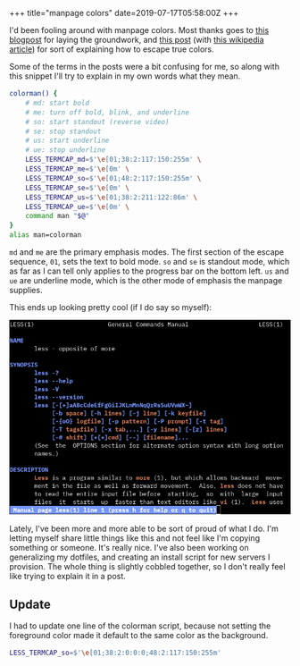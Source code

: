 +++
title="manpage colors"
date=2019-07-17T05:58:00Z
+++

I'd been fooling around with manpage colors. Most thanks goes to [this
blogpost](https://boredzo.org/blog/archives/2016-08-15/colorized-man-pages-understood-and-customized)
for laying the groundwork, and [this post](https://gist.github.com/XVilka/8346728) (with [this
wikipedia article](https://en.wikipedia.org/wiki/ANSI_escape_code#8-bit)) for sort of explaining how
to escape true colors.

Some of the terms in the posts were a bit confusing for me, so along with this snippet I'll try to
explain in my own words what they mean.

```sh
colorman() {
    # md: start bold
    # me: turn off bold, blink, and underline
    # so: start standout (reverse video)
    # se: stop standout
    # us: start underline
    # ue: stop underline
    LESS_TERMCAP_md=$'\e[01;38:2:117:150:255m' \
    LESS_TERMCAP_me=$'\e[0m' \
    LESS_TERMCAP_so=$'\e[01;48:2:117:150:255m' \
    LESS_TERMCAP_se=$'\e[0m' \
    LESS_TERMCAP_us=$'\e[01;38:2:211:122:86m' \
    LESS_TERMCAP_ue=$'\e[0m' \
    command man "$@"
}
alias man=colorman
```

`md` and `me` are the primary emphasis modes. The first section of the escape sequence, `01`, sets
the text to bold mode. `so` and `se` is standout mode, which as far as I can tell only applies to
the progress bar on the bottom left. `us` and `ue` are underline mode, which is the other mode of
emphasis the manpage supplies. 

This ends up looking pretty cool (if I do say so myself):

![the result](image1.png)

Lately, I've been more and more able to be sort of proud of what I do. I'm letting myself share
little things like this and not feel like I'm copying something or someone. It's really nice. I've
also been working on generalizing my dotfiles, and creating an install script for new servers I
provision. The whole thing is slightly cobbled together, so I don't really feel like trying to
explain it in a post.

## Update

I had to update one line of the colorman script, because not setting the foreground color made it
default to the same color as the background.
```sh
LESS_TERMCAP_so=$'\e[01;38:2:0:0:0;48:2:117:150:255m'
```

